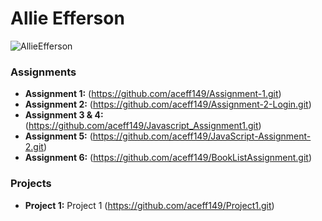 # Allie Efferson
![AllieEfferson](https://github.com/user-attachments/assets/3367aab9-19d5-4f80-a574-1801f7e20b82) 


### Assignments 
- **Assignment 1:** (https://github.com/aceff149/Assignment-1.git)
- **Assignment 2:** (https://github.com/aceff149/Assignment-2-Login.git)
- **Assignment 3 & 4:** (https://github.com/aceff149/Javascript_Assignment1.git)
- **Assignment 5:** (https://github.com/aceff149/JavaScript-Assignment-2.git)
- **Assignment 6:** (https://github.com/aceff149/BookListAssignment.git)

### Projects
  - **Project 1:** Project 1 (https://github.com/aceff149/Project1.git)

